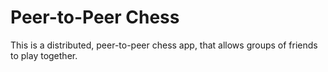 # Peer-to-Peer Chess
This is a distributed, peer-to-peer chess app, that allows groups of friends to play together. 
